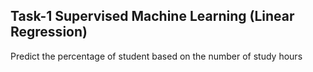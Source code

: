 ## Task-1 Supervised Machine Learning (Linear Regression)
Predict the percentage of student based on the number of study hours

